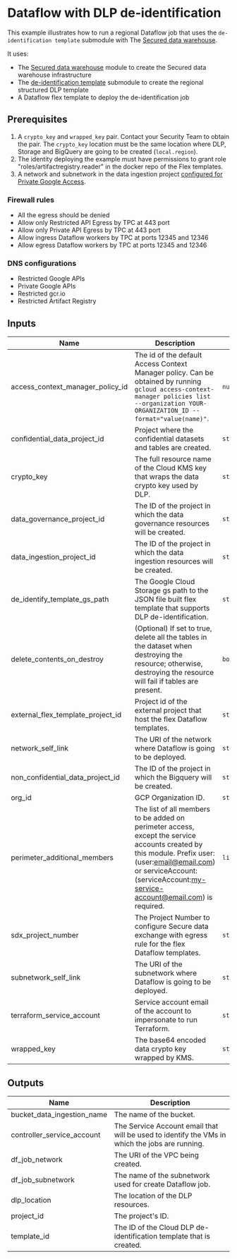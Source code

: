 # Dataflow with DLP de-identification

This example illustrates how to run a regional Dataflow job that uses the `de-identification template` submodule with The [Secured data warehouse](../../README.md).

It uses:

- The [Secured data warehouse](../../README.md) module to create the Secured data warehouse infrastructure
- The [de-identification template](../../modules/de-identification-template/README.md) submodule to create the regional structured DLP template
- A Dataflow flex template to deploy the de-identification job

## Prerequisites

1. A `crypto_key` and `wrapped_key` pair.  Contact your Security Team to obtain the pair. The `crypto_key` location must be the same location where DLP, Storage and BigQuery are going to be created (`local.region`).
1. The identity deploying the example must have permissions to grant role "roles/artifactregistry.reader" in the docker repo of the Flex templates.
1. A network and subnetwork in the data ingestion project [configured for Private Google Access](https://cloud.google.com/vpc/docs/configure-private-google-access).

### Firewall rules

- All the egress should be denied
- Allow only Restricted API Egress by TPC at 443 port
- Allow only Private API Egress by TPC at 443 port
- Allow ingress Dataflow workers by TPC at ports 12345 and 12346
- Allow egress Dataflow workers     by TPC at ports 12345 and 12346

### DNS configurations

- Restricted Google APIs
- Private Google APIs
- Restricted gcr.io
- Restricted Artifact Registry

<!-- BEGINNING OF PRE-COMMIT-TERRAFORM DOCS HOOK -->
## Inputs

| Name | Description | Type | Default | Required |
|------|-------------|------|---------|:--------:|
| access\_context\_manager\_policy\_id | The id of the default Access Context Manager policy. Can be obtained by running `gcloud access-context-manager policies list --organization YOUR-ORGANIZATION_ID --format="value(name)"`. | `number` | n/a | yes |
| confidential\_data\_project\_id | Project where the confidential datasets and tables are created. | `string` | n/a | yes |
| crypto\_key | The full resource name of the Cloud KMS key that wraps the data crypto key used by DLP. | `string` | n/a | yes |
| data\_governance\_project\_id | The ID of the project in which the data governance resources will be created. | `string` | n/a | yes |
| data\_ingestion\_project\_id | The ID of the project in which the data ingestion resources will be created. | `string` | n/a | yes |
| de\_identify\_template\_gs\_path | The Google Cloud Storage gs path to the JSON file built flex template that supports DLP de-identification. | `string` | `""` | no |
| delete\_contents\_on\_destroy | (Optional) If set to true, delete all the tables in the dataset when destroying the resource; otherwise, destroying the resource will fail if tables are present. | `bool` | `false` | no |
| external\_flex\_template\_project\_id | Project id of the external project that host the flex Dataflow templates. | `string` | n/a | yes |
| network\_self\_link | The URI of the network where Dataflow is going to be deployed. | `string` | n/a | yes |
| non\_confidential\_data\_project\_id | The ID of the project in which the Bigquery will be created. | `string` | n/a | yes |
| org\_id | GCP Organization ID. | `string` | n/a | yes |
| perimeter\_additional\_members | The list of all members to be added on perimeter access, except the service accounts created by this module. Prefix user: (user:email@email.com) or serviceAccount: (serviceAccount:my-service-account@email.com) is required. | `list(string)` | n/a | yes |
| sdx\_project\_number | The Project Number to configure Secure data exchange with egress rule for the flex Dataflow templates. | `string` | n/a | yes |
| subnetwork\_self\_link | The URI of the subnetwork where Dataflow is going to be deployed. | `string` | n/a | yes |
| terraform\_service\_account | Service account email of the account to impersonate to run Terraform. | `string` | n/a | yes |
| wrapped\_key | The base64 encoded data crypto key wrapped by KMS. | `string` | n/a | yes |

## Outputs

| Name | Description |
|------|-------------|
| bucket\_data\_ingestion\_name | The name of the bucket. |
| controller\_service\_account | The Service Account email that will be used to identify the VMs in which the jobs are running. |
| df\_job\_network | The URI of the VPC being created. |
| df\_job\_subnetwork | The name of the subnetwork used for create Dataflow job. |
| dlp\_location | The location of the DLP resources. |
| project\_id | The project's ID. |
| template\_id | The ID of the Cloud DLP de-identification template that is created. |

<!-- END OF PRE-COMMIT-TERRAFORM DOCS HOOK -->
